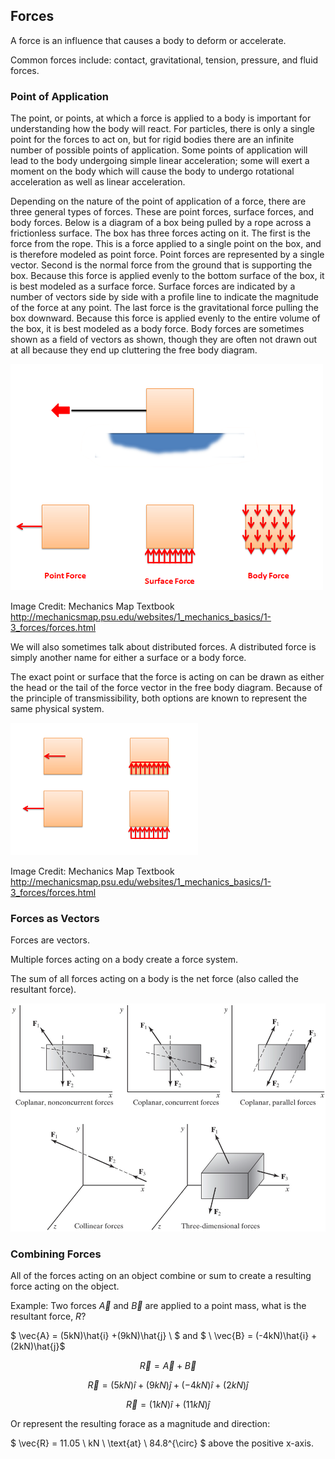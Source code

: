 ## Forces

A force is an influence that causes a body to deform or accelerate.  

Common forces include: contact, gravitational, tension, pressure, and fluid forces.

### Point of Application

The point, or points, at which a force is applied to a body is important for understanding how the body will react. For particles, there is only a single point for the forces to act on, but for rigid bodies there are an infinite number of possible points of application. Some points of application will lead to the body undergoing simple linear acceleration; some will exert a moment on the body which will cause the body to undergo rotational acceleration as well as linear acceleration.

Depending on the nature of the point of application of a force, there are three general types of forces. These are point forces, surface forces, and body forces. Below is a diagram of a box being pulled by a rope across a frictionless surface. The box has three forces acting on it. The first is the force from the rope. This is a force applied to a single point on the box, and is therefore modeled as point force. Point forces are represented by a single vector. Second is the normal force from the ground that is supporting the box. Because this force is applied evenly to the bottom surface of the box, it is best modeled as a surface force. Surface forces are indicated by a number of vectors side by side with a profile line to indicate the magnitude of the force at any point. The last force is the gravitational force pulling the box downward. Because this force is applied evenly to the entire volume of the box, it is best modeled as a body force. Body forces are sometimes shown as a field of vectors as shown, though they are often not drawn out at all because they end up cluttering the free body diagram.

![force types](images/force-types.png)

Image Credit: Mechanics Map Textbook http://mechanicsmap.psu.edu/websites/1_mechanics_basics/1-3_forces/forces.html

We will also sometimes talk about distributed forces. A distributed force is simply another name for either a surface or a body force.

The exact point or surface that the force is acting on can be drawn as either the head or the tail of the force vector in the free body diagram. Because of the principle of transmissibility, both options are known to represent the same physical system.

![point of application of forces](images/point-of-application.png)

Image Credit: Mechanics Map Textbook http://mechanicsmap.psu.edu/websites/1_mechanics_basics/1-3_forces/forces.html

### Forces as Vectors

Forces are vectors.

Multiple forces acting on a body create a force system.

The sum of all forces acting on a body is the net force (also called the resultant force).

![co-linear and co-planar forces](images/co-planar-and-co-linear-forces.png)

### Combining Forces

All of the forces acting on an object combine or sum to create a resulting force acting on the object.

Example: Two forces $\vec{A}$ and $\vec{B}$ are applied to a point mass, what is the resultant force, $R$? 

$ \vec{A} = (5kN)\hat{i} +(9kN)\hat{j} \ $ and $ \ \vec{B} = (-4kN)\hat{i} +(2kN)\hat{j}$ 

$$ \vec{R} = \vec{A} + \vec{B} $$
        
$$ \vec{R} = (5kN)\hat{i} +(9kN)\hat{j} + (-4kN)\hat{i} +(2kN)\hat{j} $$
       
$$ \vec{R} = (1kN)\hat{i} +(11kN)\hat{j} $$

Or represent the resulting forace as a magnitude and direction:

$ \vec{R} = 11.05 \ kN \  \text{at} \ 84.8^{\circ} $ above the positive x-axis.
